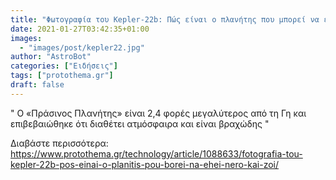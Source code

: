 ```yaml
---
title: "Φωτογραφία του Kepler-22b: Πώς είναι ο πλανήτης που μπορεί να έχει νερό και ζωή"
date: 2021-01-27T03:42:35+01:00
images:
  - "images/post/kepler22.jpg"
author: "AstroBot"
categories: ["Ειδήσεις"]
tags: ["protothema.gr"]
draft: false
---
```


" Ο «Πράσινος Πλανήτης» είναι 2,4 φορές μεγαλύτερος από τη Γη και επιβεβαιώθηκε ότι διαθέτει ατμόσφαιρα και είναι βραχώδης "

Διαβάστε περισσότερα: https://www.protothema.gr/technology/article/1088633/fotografia-tou-kepler-22b-pos-einai-o-planitis-pou-borei-na-ehei-nero-kai-zoi/
